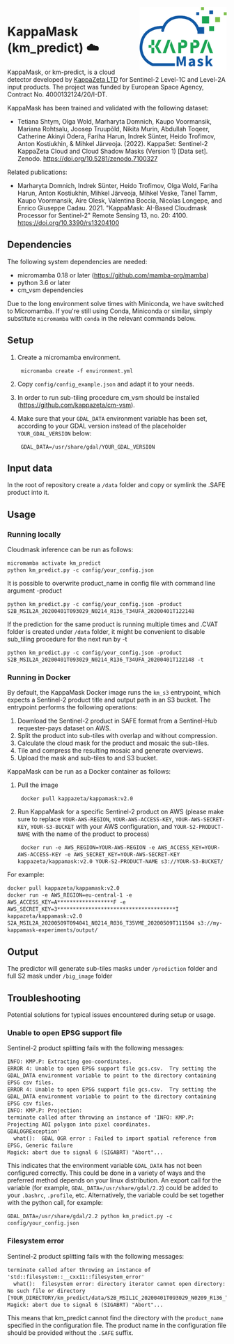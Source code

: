 <img src="images/logo.png" width="200" align = "right"/>

# KappaMask (km_predict) :cloud:
KappaMask, or km-predict, is a cloud detector developed by [KappaZeta LTD](https://kappazeta.ee/) for Sentinel-2 Level-1C and Level-2A input products. 
The project was funded by European Space Agency, Contract No. 4000132124/20/I-DT.

KappaMask has been trained and validated with the following dataset:
* Tetiana Shtym, Olga Wold, Marharyta Domnich, Kaupo Voormansik, Mariana Rohtsalu, Joosep Truupõld, Nikita Murin, Abdullah Toqeer, Catherine Akinyi Odera, Fariha Harun, Indrek Sünter, Heido Trofimov, Anton Kostiukhin, & Mihkel Järveoja. (2022). KappaSet: Sentinel-2 KappaZeta Cloud and Cloud Shadow Masks (Version 1) [Data set]. Zenodo. https://doi.org/10.5281/zenodo.7100327

Related publications:
* Marharyta Domnich, Indrek Sünter, Heido Trofimov, Olga Wold, Fariha Harun, Anton Kostiukhin, Mihkel Järveoja, Mihkel Veske, Tanel Tamm, Kaupo Voormansik, Aire Olesk, Valentina Boccia, Nicolas Longepe, and Enrico Giuseppe Cadau. 2021. "KappaMask: AI-Based Cloudmask Processor for Sentinel-2" Remote Sensing 13, no. 20: 4100. https://doi.org/10.3390/rs13204100

## Dependencies
The following system dependencies are needed:
* micromamba 0.18 or later (https://github.com/mamba-org/mamba)
* python 3.6 or later
* cm_vsm dependencies

Due to the long environment solve times with Miniconda, we have switched to Micromamba. If you're still using Conda, Miniconda or similar, simply substitute `micromamba` with `conda` in the relevant commands below.

## Setup
1. Create a micromamba environment.

        micromamba create -f environment.yml

2. Copy `config/config_example.json` and adapt it to your needs.
3. In order to run sub-tiling procedure cm_vsm should be installed (https://github.com/kappazeta/cm-vsm).
4. Make sure that your `GDAL_DATA` environment variable has been set, according to your GDAL version instead of the placeholder `YOUR_GDAL_VERSION` below:

        GDAL_DATA=/usr/share/gdal/YOUR_GDAL_VERSION


## Input data
In the root of repository create a ```/data``` folder and copy or symlink the .SAFE product into it.

## Usage
### Running locally
Cloudmask inference can be run as follows:

    micromamba activate km_predict
    python km_predict.py -c config/your_config.json

It is possible to overwrite product_name in config file with command line argument -product

    python km_predict.py -c config/your_config.json -product S2B_MSIL2A_20200401T093029_N0214_R136_T34UFA_20200401T122148

If the prediction for the same product is running multiple times and .CVAT folder is created under ```/data``` folder, it might be convenient to disable sub_tiling procedure for the next run by -t

    python km_predict.py -c config/your_config.json -product S2B_MSIL2A_20200401T093029_N0214_R136_T34UFA_20200401T122148 -t

### Running in Docker
By default, the KappaMask Docker image runs the `km_s3` entrypoint, which expects a Sentinel-2 product title and output path in an S3 bucket.
The entrypoint performs the following operations:
1. Download the Sentinel-2 product in SAFE format from a Sentinel-Hub requester-pays dataset on AWS.
2. Split the product into sub-tiles with overlap and without compression.
3. Calculate the cloud mask for the product and mosaic the sub-tiles.
4. Tile and compress the resulting mosaic and generate overviews.
5. Upload the mask and sub-tiles to and S3 bucket.

KappaMask can be run as a Docker container as follows:
1. Pull the image

        docker pull kappazeta/kappamask:v2.0

2. Run KappaMask for a specific Sentinel-2 product on AWS (please make sure to replace `YOUR-AWS-REGION`, `YOUR-AWS-ACCESS-KEY`, `YOUR-AWS-SECRET-KEY`, `YOUR-S3-BUCKET` with your AWS configuration, and `YOUR-S2-PRODUCT-NAME` with the name of the product to process)

        docker run -e AWS_REGION=YOUR-AWS-REGION -e AWS_ACCESS_KEY=YOUR-AWS-ACCESS-KEY -e AWS_SECRET_KEY=YOUR-AWS-SECRET-KEY kappazeta/kappamask:v2.0 YOUR-S2-PRODUCT-NAME s3://YOUR-S3-BUCKET/

For example:

    docker pull kappazeta/kappamask:v2.0
    docker run -e AWS_REGION=eu-central-1 -e AWS_ACCESS_KEY=A******************F -e AWS_SECRET_KEY=3**************************************I kappazeta/kappamask:v2.0 S2A_MSIL2A_20200509T094041_N0214_R036_T35VME_20200509T111504 s3://my-kappamask-experiments/output/

## Output
The predictor will generate sub-tiles masks under ```/prediction``` folder and full S2 mask under ```/big_image``` folder

## Troubleshooting
Potential solutions for typical issues encountered during setup or usage.

### Unable to open EPSG support file
Sentinel-2 product splitting fails with the following messages:

    INFO: KMP.P: Extracting geo-coordinates.
    ERROR 4: Unable to open EPSG support file gcs.csv.  Try setting the GDAL_DATA environment variable to point to the directory containing EPSG csv files.
    ERROR 4: Unable to open EPSG support file gcs.csv.  Try setting the GDAL_DATA environment variable to point to the directory containing EPSG csv files.
    INFO: KMP.P: Projection:
    terminate called after throwing an instance of 'INFO: KMP.P: Projecting AOI polygon into pixel coordinates.
    GDALOGRException'
      what():  GDAL OGR error : Failed to import spatial reference from EPSG, Generic failure
    Magick: abort due to signal 6 (SIGABRT) "Abort"...

This indicates that the environment variable `GDAL_DATA` has not been configured correctly. This could be done in a variety of ways and the preferred method depends on your linux distribution. An export call for the variable (for example, `GDAL_DATA=/usr/share/gdal/2.2`) could be added to your `.bashrc`, `.profile`, etc. Alternatively, the variable could be set together with the python call, for example:

    GDAL_DATA=/usr/share/gdal/2.2 python km_predict.py -c config/your_config.json

### Filesystem error
Sentinel-2 product splitting fails with the following messages:

    terminate called after throwing an instance of 'std::filesystem::__cxx11::filesystem_error'
      what():  filesystem error: directory iterator cannot open directory: No such file or directory [YOUR_DIRECTORY/km_predict/data/S2B_MSIL1C_20200401T093029_N0209_R136_T34UFA_20200401T113334.SAFE.SAFE/GRANULE/]
    Magick: abort due to signal 6 (SIGABRT) "Abort"...

This means that km_predict cannot find the directory with the `product_name` specified in the configuration file. The product name in the configuration file should be provided without the `.SAFE` suffix.
